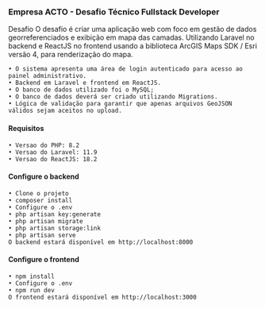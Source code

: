 ### Empresa ACTO - Desafio Técnico Fullstack Developer
Desafio
O desafio é criar uma aplicação web com foco em gestão de dados georreferenciados e exibição em mapa das camadas.
Utilizando Laravel no backend e ReactJS no frontend usando a biblioteca ArcGIS Maps SDK / Esri versão 4, para renderização do mapa.

```
• O sistema apresenta uma área de login autenticado para acesso ao painel administrativo.
• Backend em Laravel e frontend em ReactJS.
• O banco de dados utilizado foi o MySQL;
• O banco de dados deverá ser criado utilizando Migrations.
• Lógica de validação para garantir que apenas arquivos GeoJSON válidos sejam aceitos no upload.
```
#### Requisitos
```
• Versao do PHP: 8.2
• Versao do Laravel: 11.9
• Versao do ReactJS: 18.2
```
#### Configure o backend
```
• Clone o projeto
• composer install
• Configure o .env
• php artisan key:generate
• php artisan migrate
• php artisan storage:link
• php artisan serve
O backend estará disponível em http://localhost:8000
```
#### Configure o frontend
```
• npm install
• Configure o .env
• npm run dev
O frontend estará disponível em http://localhost:3000
```